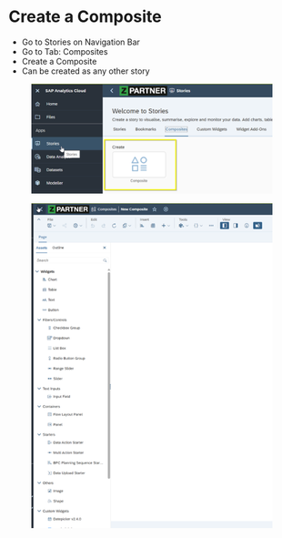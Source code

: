 # Create a Composite

* Go to Stories on Navigation Bar
* Go to Tab: Composites
* Create a Composite
* Can be created as any other story

<figure><img src="../.gitbook/assets/image (5).png" alt=""><figcaption></figcaption></figure>

<figure><img src="../.gitbook/assets/image (1) (1) (1).png" alt=""><figcaption></figcaption></figure>

